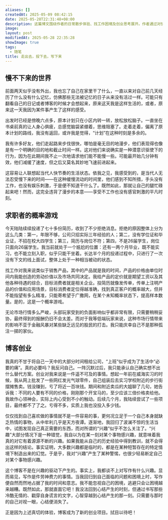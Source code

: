 ```yaml
---
aliases: []
createdAt: 2025-05-09 08:42:15
date: 2025-05-28T22:31:48+08:00
description: 这篇博文围绕作者的日常散步体验、找工作困境及创业思考展开。作者通过对快节奏生活的反思，剖析了现代人对“慢”的不适；在求职过程中感受到市场机制的不公平和无力；最终在多次创业尝试失败后，将博客作为直面现实、梳理心结的新起点。
image: 
layout: post
modifiedAt: 2025-05-28 22:35:28
showImage: true
tags:
  - 随笔
title: 走出去，投下去，写下来
---
```


## 慢不下来的世界

前面两天似乎没有外出，我也忘了自己在家里干了什么，一直以来对自己前几天经历了什么没有什么记忆，仿佛那些无法被记忆的日子从来没有活过一样。可能只有翻看自己的日记或者博客的时候才会想起来，原来这天我是这样生活的，或者，原来这一天我因为某件事产生了这样的感受。

出发时已经是傍晚六点多，原本计划只在小区内转一转，放松放松脑子。一直坐在书桌前真的让人身心俱疲，总感觉脑袋紧绷着，思维阻塞了。走着走着，偏离了原本计划的路线，我没有返回，或许我是觉得，“计划”在这种时刻是多余的。

我有许多好友，他们走起路来步伐很快，哪怕是毫无目的地漫步，他们表现得也像是有一个明确的目的地和截止时间一样。这对他们来说确实是一种潜意识驱使下的行为，因为在此期间我不止一次地请求他们能不能慢一些。可能最开始几分钟有效，他们减缓了速度，但之后又莫名其妙地飞速前进起来。

这容易让人联想起当代人快节奏的生活状态。依我之见，我感受到的，是当代人无法忍受慢下来的时间——在这种缓慢流动的时间里，他们感到不知所措，手头没有工作，也没有娱乐刺激，于是便不知道干什么了。既然如此，那就让自己的腿忙碌起来吧！然而，这完全违背了漫步的本意——享受不工作也没有感官刺激的平凡时刻。

## 求职者的概率游戏

今天陆陆续续投递了七十多份简历，收到了不少拒绝消息。拒绝的原因整体上分为这么几类：第一，年限不够，公司只招实际三年经验的人；第二，没有学位证和毕业证，不招在校大四学生；第三，简历与岗位不符；第四，不是26届学生，岗位只面向26届学生。我当前就处于一个尴尬的位置：还有一两个月毕业，既不能实习，也不能立刻入职，似乎只能干坐着。长达半个月的投递过程中，只进行了一次没有下文的线上面试，整体上处于一种相当被动的状态。

找工作对我来说类似于销售产品，其中的产品就是我的时间，产品的价格由单位时间内我能创造的劳动价值以及市场共同决定。我给产品的定价就是期望工资以及其他各种待遇的综合，目标消费者就是相关企业。投简历就像发传单，传单上注明产品的价值和应用场景，目标消费者定位得越准确，找到真正客户的概率越大，但并不能指望有多么精准，只能寄希望于广撒网，在某个未知概率状态下，提高样本数量。是的，这是一个概率游戏。

无论市场行情多么严峻，头部玩家受到的负面影响似乎都非常有限，只需要稍稍妥协，最终得到的报酬仍旧不会太差。而对于我等低端玩家来说，这种市场行情带来的影响不亚于金融风暴对某些缺乏远见的股民的打击。我只能庆幸自己不是那种孤注一掷的家伙。

## 博客创业

我真的不甘于将自己一天中的大部分时间租给公司，“上班”似乎成为了生活中“必要的痛”。真的必要吗？我反问自己。一阵沉默过后，我只能承认自己确实想不出什么替代方案。创业对我来说是一件遥不可及的事情。想起一年前在威海实习的时候，我从网上批发了一些网红发光气球零件，自己组装后去实习学校附近的步行街摆摊售卖。钱没赚到，亏了将近一百块钱。期间和附近卖瓜的大姐聊了几句，她告诉我：不同的人要有不同的价格，刚刚那个开宝马的，至少应该三倍价格卖给他。我故作心领神会，实际上内心受到不小的触动。后续几个月，我陆续尝试了一些项目，最终都不了了之。亏得不多，实质上我也没投入多少钱。

仅仅找到自己喜欢做的事情就不是一件容易的事，更何况立足于一个自己本身就缺乏热情的事物，从中牟利几乎是天方夜谭。逐渐地，我回归了波澜不惊的生活当中，试图发现自己真正需要的东西，而对所谓的“兴趣”似乎不怎么关注了。“兴趣”大部分情况下是一种错觉，我自以为在某一刻对某个事物感兴趣，就意味着我真的对它有着源源不断的兴趣。如果我能从自己的历史经验中得到教训，就不会得出这样的结论。事实证明，大多数兴趣都是临时的，都是在某种短暂存在的特定情境下制造出来的幻觉。于是乎，我对“兴趣”产生了某种警惕，也很少轻易断定自己对某个事物感兴趣。

这个博客不是在兴趣的驱动下产生的。事实上，我都谈不上对写作有什么兴趣。显而易见，写作是件劳神费力的事情。当我回归到自己面临的问题和困境上时，写作便自然而然地占据了我的时间和意志。我不能忽视自己的困境，逃避只会让困境越来越糟。既然如此，那就直面它吧！我没法回到心结产生的时刻，但通过书写那些冷酷无情的、戳穿自身谎言的文字，心智穿越到心结产生的那一刻。只需要与那时的自己对视一眼，心结便消失了。

正是因为上述真切的体验，博客成为了新的创业项目。拭目以待吧！
